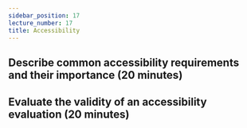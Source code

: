 ```yaml
---
sidebar_position: 17
lecture_number: 17
title: Accessibility
---
```


## Describe common accessibility requirements and their importance (20 minutes)

## Evaluate the validity of an accessibility evaluation (20 minutes)